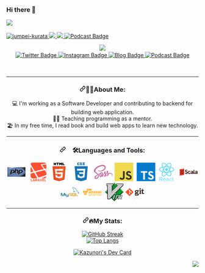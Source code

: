 ### Hi there 👋

<!--
**jumpei-kurata/jumpei-kurata** is a ✨ _special_ ✨ repository because its `README.md` (this file) appears on your GitHub profile.

Here are some ideas to get you started:

- 🔭 I’m currently working on ...
- 🌱 I’m currently learning ...
- 👯 I’m looking to collaborate on ...
- 🤔 I’m looking for help with ...
- 💬 Ask me about ...
- 📫 How to reach me: ...
- 😄 Pronouns: ...
- ⚡ Fun fact: ...
-->

![](https://i.pinimg.com/originals/1f/92/a6/1f92a67c2bd07ecf0f64f25a71aa3191.gif)

<p align="left"> 
  <a href="https://github.com/jumpei-kurata/jumpei-kurata/">
    <img src="https://komarev.com/ghpvc/?username=jumpei-kurata" alt="jumpei-kurata" />
  </a>
  <a href="https://twitter.com/panpaaaaash">
    <img height="20" src="https://img.shields.io/twitter/follow/panpaaaaash?label=Twitter&logo=twitter&style=flat" />
  </a>
  <a href="https://github.com/jumpei-kurata">
    <img height="20" src="https://img.shields.io/github/followers/jumpei-kurata?label=follow&logo=github&style=flat" />
  </a>
  <a href="https://podcasts.apple.com/us/podcast/%E3%81%B2%E3%81%BE%E3%81%98%E3%82%93%E3%83%97%E3%83%AD%E3%82%B0%E3%83%A9%E3%83%9E%E3%83%BC/id1601084785" rel="nofollow">
      <img src="https://camo.githubusercontent.com/f5bda68acd775b021012fd9887db6a9627d6ff5c91675844a22447c50d4e710a/68747470733a2f2f696d672e736869656c64732e696f2f62616467652f506f64636173742d3939333343433f7374796c653d666f722d7468652d6261646765266c6f676f3d4170706c65253230506f646361737473" alt="Podcast Badge" data-canonical-src="https://img.shields.io/badge/Podcast-9933CC?style=for-the-badge&amp;logo=Apple%20Podcasts" style="max-width: 100%;">
    </a>
</p>


<article class="markdown-body entry-content container-lg f5" itemprop="text"><div id="user-content-header" align="center" dir="auto">
  <a target="_blank" rel="noopener noreferrer" href="https://camo.githubusercontent.com/0d243439f85f33708fe341c6916e2e831528c290aded3e834d7b3f5060e2ff71/68747470733a2f2f6d656469612e67697068792e636f6d2f6d656469612f4a4b4e57787475686772394a5a677a7a356b2f67697068792e676966"><img src="https://camo.githubusercontent.com/0d243439f85f33708fe341c6916e2e831528c290aded3e834d7b3f5060e2ff71/68747470733a2f2f6d656469612e67697068792e636f6d2f6d656469612f4a4b4e57787475686772394a5a677a7a356b2f67697068792e676966" width="400" data-canonical-src="https://media.giphy.com/media/JKNWxtuhgr9JZgzz5k/giphy.gif" style="max-width: 100%;"></a>
  <br>  
  <div id="user-content-badges" dir="auto">
    <a href="https://twitter.com/ittoku_ksm" rel="nofollow">
      <img src="https://camo.githubusercontent.com/5f0983506cb346bd677672c9daf051876459c90ddced5d4d974e42678a0a31c7/68747470733a2f2f696d672e736869656c64732e696f2f62616467652f547769747465722d3144413146323f6c6f676f3d74776974746572266c6f676f436f6c6f723d7768697465267374796c653d666f722d7468652d6261646765" alt="Twitter Badge" data-canonical-src="https://img.shields.io/badge/Twitter-1DA1F2?logo=twitter&amp;logoColor=white&amp;style=for-the-badge" style="max-width: 100%;">
    </a>
    <a href="https://www.instagram.com/matsushimakazunori/" rel="nofollow">
      <img src="https://camo.githubusercontent.com/6522f046f69ee9f89e2841ac233e2f91bb8a7662de78f82db388c8d09b455f42/68747470733a2f2f696d672e736869656c64732e696f2f62616467652f496e7374616772616d2d4534343035463f6c6f676f3d696e7374616772616d266c6f676f436f6c6f723d7768697465267374796c653d666f722d7468652d6261646765" alt="Instagram Badge" data-canonical-src="https://img.shields.io/badge/Instagram-E4405F?logo=instagram&amp;logoColor=white&amp;style=for-the-badge" style="max-width: 100%;">
    </a>
    <a href="https://toku1.jp" rel="nofollow">
      <img src="https://camo.githubusercontent.com/597bb178348949a33b25a1bbb3333eb0e447f915da2e8deb904e3854964a0340/68747470733a2f2f696d672e736869656c64732e696f2f62616467652f426c6f672d3231373539423f7374796c653d666f722d7468652d6261646765266c6f676f3d776f72647072657373" alt="Blog Badge" data-canonical-src="https://img.shields.io/badge/Blog-21759B?style=for-the-badge&amp;logo=wordpress" style="max-width: 100%;">
    </a>
    <a href="https://podcasts.apple.com/us/podcast/%E3%81%B2%E3%81%BE%E3%81%98%E3%82%93%E3%83%97%E3%83%AD%E3%82%B0%E3%83%A9%E3%83%9E%E3%83%BC/id1601084785" rel="nofollow">
      <img src="https://camo.githubusercontent.com/f5bda68acd775b021012fd9887db6a9627d6ff5c91675844a22447c50d4e710a/68747470733a2f2f696d672e736869656c64732e696f2f62616467652f506f64636173742d3939333343433f7374796c653d666f722d7468652d6261646765266c6f676f3d4170706c65253230506f646361737473" alt="Podcast Badge" data-canonical-src="https://img.shields.io/badge/Podcast-9933CC?style=for-the-badge&amp;logo=Apple%20Podcasts" style="max-width: 100%;">
    </a>
  </div>
  <br>
  <a target="_blank" rel="noopener noreferrer" href="https://camo.githubusercontent.com/304a2502cc424b06404fce39d4bc5e1428f51bf3a0d153d31aef8883dec0b9d8/68747470733a2f2f6b6f6d617265762e636f6d2f67687076632f3f757365726e616d653d6b617a756e6f7269626f79267374796c653d666c61742d73717561726526636f6c6f723d626c7565"><img src="https://camo.githubusercontent.com/304a2502cc424b06404fce39d4bc5e1428f51bf3a0d153d31aef8883dec0b9d8/68747470733a2f2f6b6f6d617265762e636f6d2f67687076632f3f757365726e616d653d6b617a756e6f7269626f79267374796c653d666c61742d73717561726526636f6c6f723d626c7565" alt="" data-canonical-src="https://komarev.com/ghpvc/?username=kazunoriboy&amp;style=flat-square&amp;color=blue" style="max-width: 100%;"></a>
<hr>
<h3 dir="auto"><a id="user-content-️about-me" class="anchor" aria-hidden="true" href="#️about-me"><svg class="octicon octicon-link" viewBox="0 0 16 16" version="1.1" width="16" height="16" aria-hidden="true"><path fill-rule="evenodd" d="M7.775 3.275a.75.75 0 001.06 1.06l1.25-1.25a2 2 0 112.83 2.83l-2.5 2.5a2 2 0 01-2.83 0 .75.75 0 00-1.06 1.06 3.5 3.5 0 004.95 0l2.5-2.5a3.5 3.5 0 00-4.95-4.95l-1.25 1.25zm-4.69 9.64a2 2 0 010-2.83l2.5-2.5a2 2 0 012.83 0 .75.75 0 001.06-1.06 3.5 3.5 0 00-4.95 0l-2.5 2.5a3.5 3.5 0 004.95 4.95l1.25-1.25a.75.75 0 00-1.06-1.06l-1.25 1.25a2 2 0 01-2.83 0z"></path></svg></a><g-emoji class="g-emoji" alias="raising_hand_man" fallback-src="https://github.githubassets.com/images/icons/emoji/unicode/1f64b-2642.png">🙋‍♂️</g-emoji>About Me:</h3>
<p dir="auto"><g-emoji class="g-emoji" alias="computer" fallback-src="https://github.githubassets.com/images/icons/emoji/unicode/1f4bb.png">💻</g-emoji> I'm working as a Software Developer and contributing to backend for building web application.<br>
<g-emoji class="g-emoji" alias="teacher" fallback-src="https://github.githubassets.com/images/icons/emoji/unicode/1f9d1-1f3eb.png">🧑‍🏫</g-emoji> Teaching programming as a mentor.<br>
<g-emoji class="g-emoji" alias="beach_umbrella" fallback-src="https://github.githubassets.com/images/icons/emoji/unicode/1f3d6.png">🏖️</g-emoji> In my free time, I read book and build web apps to learn new technology.</p>
<hr>
<h3 dir="auto"><a id="user-content-️languages-and-tools" class="anchor" aria-hidden="true" href="#️languages-and-tools"><svg class="octicon octicon-link" viewBox="0 0 16 16" version="1.1" width="16" height="16" aria-hidden="true"><path fill-rule="evenodd" d="M7.775 3.275a.75.75 0 001.06 1.06l1.25-1.25a2 2 0 112.83 2.83l-2.5 2.5a2 2 0 01-2.83 0 .75.75 0 00-1.06 1.06 3.5 3.5 0 004.95 0l2.5-2.5a3.5 3.5 0 00-4.95-4.95l-1.25 1.25zm-4.69 9.64a2 2 0 010-2.83l2.5-2.5a2 2 0 012.83 0 .75.75 0 001.06-1.06 3.5 3.5 0 00-4.95 0l-2.5 2.5a3.5 3.5 0 004.95 4.95l1.25-1.25a.75.75 0 00-1.06-1.06l-1.25 1.25a2 2 0 01-2.83 0z"></path></svg></a>　<g-emoji class="g-emoji" alias="hammer_and_wrench" fallback-src="https://github.githubassets.com/images/icons/emoji/unicode/1f6e0.png">🛠️</g-emoji>Languages and Tools:</h3>
<div align="center" dir="auto">
  <a target="_blank" rel="noopener noreferrer" href="https://github.com/devicons/devicon/blob/master/icons/php/php-original.svg"><img src="https://github.com/devicons/devicon/raw/master/icons/php/php-original.svg" title="PHP" alt="PHP" width="50" height="50" style="max-width: 100%;"></a>&nbsp;
  <a target="_blank" rel="noopener noreferrer" href="https://github.com/devicons/devicon/blob/master/icons/laravel/laravel-plain-wordmark.svg"><img src="https://github.com/devicons/devicon/raw/master/icons/laravel/laravel-plain-wordmark.svg" title="Laravel" alt="Laravel" width="50" height="50" style="max-width: 100%;"></a>
  <a target="_blank" rel="noopener noreferrer" href="https://github.com/devicons/devicon/blob/master/icons/html5/html5-original-wordmark.svg"><img src="https://github.com/devicons/devicon/raw/master/icons/html5/html5-original-wordmark.svg" title="HTML5" alt="HTML" width="50" height="50" style="max-width: 100%;"></a>&nbsp;
  <a target="_blank" rel="noopener noreferrer" href="https://github.com/devicons/devicon/blob/master/icons/css3/css3-plain-wordmark.svg"><img src="https://github.com/devicons/devicon/raw/master/icons/css3/css3-plain-wordmark.svg" title="CSS3" alt="CSS" width="50" height="50" style="max-width: 100%;"></a>&nbsp;
  <a target="_blank" rel="noopener noreferrer" href="https://github.com/devicons/devicon/blob/master/icons/sass/sass-original.svg"><img src="https://github.com/devicons/devicon/raw/master/icons/sass/sass-original.svg" title="Sass" alt="Sass" width="50" height="50" style="max-width: 100%;"></a>
  <a target="_blank" rel="noopener noreferrer" href="https://github.com/devicons/devicon/blob/master/icons/javascript/javascript-original.svg"><img src="https://github.com/devicons/devicon/raw/master/icons/javascript/javascript-original.svg" title="JavaScript" alt="JavaScript" width="50" height="50" style="max-width: 100%;"></a>&nbsp;
  <a target="_blank" rel="noopener noreferrer" href="https://github.com/devicons/devicon/blob/master/icons/typescript/typescript-original.svg"><img src="https://github.com/devicons/devicon/raw/master/icons/typescript/typescript-original.svg" title="TypeScript" alt="TypeScript" width="50" height="50" style="max-width: 100%;"></a>
  <a target="_blank" rel="noopener noreferrer" href="https://github.com/devicons/devicon/blob/master/icons/react/react-original-wordmark.svg"><img src="https://github.com/devicons/devicon/raw/master/icons/react/react-original-wordmark.svg" title="React" alt="React" width="50" height="50" style="max-width: 100%;"></a>&nbsp;
  <a target="_blank" rel="noopener noreferrer" href="https://github.com/devicons/devicon/blob/master/icons/scala/scala-original-wordmark.svg"><img src="https://github.com/devicons/devicon/raw/master/icons/scala/scala-original-wordmark.svg" title="Scala" alt="Scala" width="50" height="50" style="max-width: 100%;"></a>
  <a target="_blank" rel="noopener noreferrer" href="https://github.com/devicons/devicon/blob/master/icons/mysql/mysql-original-wordmark.svg"><img src="https://github.com/devicons/devicon/raw/master/icons/mysql/mysql-original-wordmark.svg" title="MySQL" alt="MySQL" width="50" height="50" style="max-width: 100%;"></a>&nbsp;
  <a target="_blank" rel="noopener noreferrer" href="https://github.com/devicons/devicon/blob/master/icons/amazonwebservices/amazonwebservices-plain-wordmark.svg"><img src="https://github.com/devicons/devicon/raw/master/icons/amazonwebservices/amazonwebservices-plain-wordmark.svg" title="AWS" alt="AWS" width="50" height="50" style="max-width: 100%;"></a>&nbsp;
  <a target="_blank" rel="noopener noreferrer" href="https://github.com/devicons/devicon/blob/master/icons/vim/vim-original.svg"><img src="https://github.com/devicons/devicon/raw/master/icons/vim/vim-original.svg" title="Vim" alt="Vim" width="50" height="50" style="max-width: 100%;"></a>
  <a target="_blank" rel="noopener noreferrer" href="https://github.com/devicons/devicon/blob/master/icons/git/git-original-wordmark.svg"><img src="https://github.com/devicons/devicon/raw/master/icons/git/git-original-wordmark.svg" title="Git" alt="Git" width="50" height="50" style="max-width: 100%;"></a>
</div>
<hr>
<h3 dir="auto"><a id="user-content-my-stats" class="anchor" aria-hidden="true" href="#my-stats"><svg class="octicon octicon-link" viewBox="0 0 16 16" version="1.1" width="16" height="16" aria-hidden="true"><path fill-rule="evenodd" d="M7.775 3.275a.75.75 0 001.06 1.06l1.25-1.25a2 2 0 112.83 2.83l-2.5 2.5a2 2 0 01-2.83 0 .75.75 0 00-1.06 1.06 3.5 3.5 0 004.95 0l2.5-2.5a3.5 3.5 0 00-4.95-4.95l-1.25 1.25zm-4.69 9.64a2 2 0 010-2.83l2.5-2.5a2 2 0 012.83 0 .75.75 0 001.06-1.06 3.5 3.5 0 00-4.95 0l-2.5 2.5a3.5 3.5 0 004.95 4.95l1.25-1.25a.75.75 0 00-1.06-1.06l-1.25 1.25a2 2 0 01-2.83 0z"></path></svg></a><g-emoji class="g-emoji" alias="fire" fallback-src="https://github.githubassets.com/images/icons/emoji/unicode/1f525.png">🔥</g-emoji>My Stats:</h3>
<p dir="auto"><a target="_blank" rel="noopener noreferrer" href="https://camo.githubusercontent.com/a18264ad771b607cdda53cdeb05abd2b051c2c032280453d8ca98f4a2d5d2c91/687474703a2f2f6769746875622d726561646d652d73747265616b2d73746174732e6865726f6b756170702e636f6d3f757365723d6b617a756e6f7269626f79267468656d653d6461726b266261636b67726f756e643d303030303030"><img src="https://camo.githubusercontent.com/a18264ad771b607cdda53cdeb05abd2b051c2c032280453d8ca98f4a2d5d2c91/687474703a2f2f6769746875622d726561646d652d73747265616b2d73746174732e6865726f6b756170702e636f6d3f757365723d6b617a756e6f7269626f79267468656d653d6461726b266261636b67726f756e643d303030303030" alt="GitHub Streak" data-canonical-src="http://github-readme-streak-stats.herokuapp.com?user=kazunoriboy&amp;theme=dark&amp;background=000000" style="max-width: 100%;"></a>
<br>
<a href="https://github.com/anuraghazra/github-readme-stats"><img src="https://camo.githubusercontent.com/870ce1d72f8375ac04eea5ac9e04f06c8c7f13a9e0b74ecb532184022dcc8157/68747470733a2f2f6769746875622d726561646d652d73746174732e76657263656c2e6170702f6170692f746f702d6c616e67732f3f757365726e616d653d6b617a756e6f7269626f79266c61796f75743d636f6d70616374267468656d653d766973696f6e2d667269656e646c792d6461726b" alt="Top Langs" data-canonical-src="https://github-readme-stats.vercel.app/api/top-langs/?username=kazunoriboy&amp;layout=compact&amp;theme=vision-friendly-dark" style="max-width: 100%;"></a></p>
<p dir="auto"><a href="https://app.daily.dev/kazunori" rel="nofollow"><img src="https://camo.githubusercontent.com/9f205e29d53240ecf1ca47511c0923b3478fa544b8a976c68123413373721ff8/68747470733a2f2f6170692e6461696c792e6465762f64657663617264732f61306564323432393835366234346266623365623636336332623562303334652e706e673f723d6e636f" width="400" alt="Kazunori's Dev Card" data-canonical-src="https://api.daily.dev/devcards/a0ed2429856b44bfb3eb663c2b5b034e.png?r=nco" style="max-width: 100%;"></a></p>
</div>
<div align="right" dir="auto">
  <a target="_blank" rel="noopener noreferrer" href="https://camo.githubusercontent.com/86bd87612f94b49482f4000e41aa8c3ded9a0207841f112ff9bcbef3896ed176/68747470733a2f2f6d656469612e67697068792e636f6d2f6d656469612f39637749736a486b423153686443747079592f67697068792e676966"><img src="https://camo.githubusercontent.com/86bd87612f94b49482f4000e41aa8c3ded9a0207841f112ff9bcbef3896ed176/68747470733a2f2f6d656469612e67697068792e636f6d2f6d656469612f39637749736a486b423153686443747079592f67697068792e676966" width="40" data-canonical-src="https://media.giphy.com/media/9cwIsjHkB1ShdCtpyY/giphy.gif" style="max-width: 100%;"></a>
</div>
</article>
